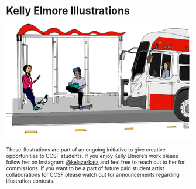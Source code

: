 # Kelly Elmore Illustrations

![Muni Stop Illustration by Kelly Elmore](https://raw.githubusercontent.com/ccsf-math/kelly_elmore_illustrations/main/muni.svg)

These illustrations are part of an ongoing initiative to give creative opportunities to CCSF students. If you enjoy Kelly Elmore’s work please follow her on Instagram: [@kelazerkatz](https://instagram.com/kelazerkatz) and feel free to reach out to her for commissions. If you want to be a part of future paid student artist collaborations for CCSF please watch out for announcements regarding illustration contests.
